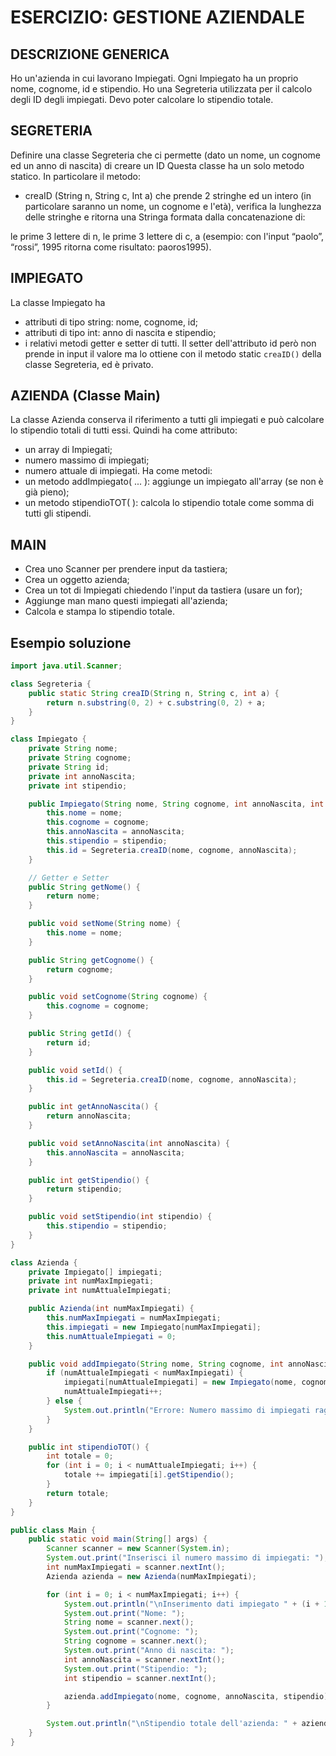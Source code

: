 # ESERCIZIO: GESTIONE AZIENDALE

## DESCRIZIONE GENERICA

Ho un'azienda in cui lavorano Impiegati.
Ogni Impiegato ha un proprio nome, cognome, id e stipendio.
Ho una Segreteria utilizzata per il calcolo degli ID degli impiegati.
Devo poter calcolare lo stipendio totale.

## SEGRETERIA

Definire una classe Segreteria che ci permette (dato un nome, un cognome ed un anno
di nascita) di creare un ID
Questa classe ha un solo metodo statico.
In particolare il metodo:

* creaID (String n, String c, Int a)
che prende 2 stringhe ed un intero (in particolare saranno un nome, un
cognome e l'età), verifica la lunghezza delle stringhe e ritorna una Stringa formata dalla concatenazione di:

le prime 3 lettere di n, le prime 3 lettere di c, a (esempio: con l'input “paolo”, “rossi”,
1995 ritorna come risultato: paoros1995).

## IMPIEGATO

La classe Impiegato ha

* attributi di tipo string: nome, cognome, id;
* attributi di tipo int: anno di nascita e stipendio;
* i relativi metodi getter e setter di tutti.
Il setter dell'attributo id però non prende in input il valore ma lo ottiene con il metodo static
`creaID()` della classe Segreteria, ed è privato.

## AZIENDA (Classe Main)

La classe Azienda conserva il riferimento a tutti gli impiegati e può calcolare lo
stipendio totali di tutti essi.
Quindi ha come attributo:

* un array di Impiegati;
* numero massimo di impiegati;
* numero attuale di impiegati.
Ha come metodi:
* un metodo addImpiegato( ... ):
aggiunge un impiegato all'array (se non è già pieno);
* un metodo stipendioTOT( ):
calcola lo stipendio totale come somma di tutti gli stipendi.

## MAIN

* Crea uno Scanner per prendere input da tastiera;
* Crea un oggetto azienda;
* Crea un tot di Impiegati chiedendo l'input da tastiera (usare un for);
* Aggiunge man mano questi impiegati all'azienda;
* Calcola e stampa lo stipendio totale.


## Esempio soluzione

```java
import java.util.Scanner;

class Segreteria {
    public static String creaID(String n, String c, int a) {
        return n.substring(0, 2) + c.substring(0, 2) + a;
    }
}

class Impiegato {
    private String nome;
    private String cognome;
    private String id;
    private int annoNascita;
    private int stipendio;

    public Impiegato(String nome, String cognome, int annoNascita, int stipendio) {
        this.nome = nome;
        this.cognome = cognome;
        this.annoNascita = annoNascita;
        this.stipendio = stipendio;
        this.id = Segreteria.creaID(nome, cognome, annoNascita);
    }

    // Getter e Setter
    public String getNome() {
        return nome;
    }

    public void setNome(String nome) {
        this.nome = nome;
    }

    public String getCognome() {
        return cognome;
    }

    public void setCognome(String cognome) {
        this.cognome = cognome;
    }

    public String getId() {
        return id;
    }

    public void setId() {
        this.id = Segreteria.creaID(nome, cognome, annoNascita);
    }

    public int getAnnoNascita() {
        return annoNascita;
    }

    public void setAnnoNascita(int annoNascita) {
        this.annoNascita = annoNascita;
    }

    public int getStipendio() {
        return stipendio;
    }

    public void setStipendio(int stipendio) {
        this.stipendio = stipendio;
    }
}

class Azienda {
    private Impiegato[] impiegati;
    private int numMaxImpiegati;
    private int numAttualeImpiegati;

    public Azienda(int numMaxImpiegati) {
        this.numMaxImpiegati = numMaxImpiegati;
        this.impiegati = new Impiegato[numMaxImpiegati];
        this.numAttualeImpiegati = 0;
    }

    public void addImpiegato(String nome, String cognome, int annoNascita, int stipendio) {
        if (numAttualeImpiegati < numMaxImpiegati) {
            impiegati[numAttualeImpiegati] = new Impiegato(nome, cognome, annoNascita, stipendio);
            numAttualeImpiegati++;
        } else {
            System.out.println("Errore: Numero massimo di impiegati raggiunto.");
        }
    }

    public int stipendioTOT() {
        int totale = 0;
        for (int i = 0; i < numAttualeImpiegati; i++) {
            totale += impiegati[i].getStipendio();
        }
        return totale;
    }
}

public class Main {
    public static void main(String[] args) {
        Scanner scanner = new Scanner(System.in);
        System.out.print("Inserisci il numero massimo di impiegati: ");
        int numMaxImpiegati = scanner.nextInt();
        Azienda azienda = new Azienda(numMaxImpiegati);

        for (int i = 0; i < numMaxImpiegati; i++) {
            System.out.println("\nInserimento dati impiegato " + (i + 1));
            System.out.print("Nome: ");
            String nome = scanner.next();
            System.out.print("Cognome: ");
            String cognome = scanner.next();
            System.out.print("Anno di nascita: ");
            int annoNascita = scanner.nextInt();
            System.out.print("Stipendio: ");
            int stipendio = scanner.nextInt();

            azienda.addImpiegato(nome, cognome, annoNascita, stipendio);
        }

        System.out.println("\nStipendio totale dell'azienda: " + azienda.stipendioTOT());
    }
}
```
